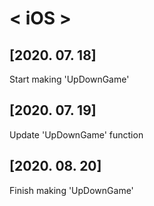 # < iOS >  

## [2020. 07. 18]  
Start making 'UpDownGame'  

## [2020. 07. 19]  
Update 'UpDownGame' function  

## [2020. 08. 20]  
Finish making 'UpDownGame'  